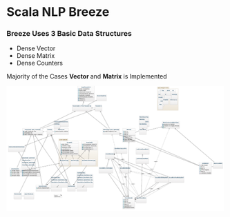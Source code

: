<h1> Scala NLP Breeze </h1>
<h3> Breeze Uses 3 Basic Data Structures </h3>
<ul>
  <li> Dense Vector </li>
  <li> Dense Matrix </li>
  <li> Dense Counters </li>
</ul>

<p> Majority of the Cases  <b>Vector </b>and <b>Matrix</b> is Implemented </p>







<img src="Screen Shot 2019-06-22 at 9.01.11 PM.png"/>
